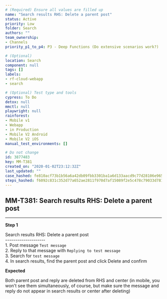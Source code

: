 ```yaml
---
# (Required) Ensure all values are filled up
name: "Search results RHS: Delete a parent post"
status: Active
priority: Low
folder: Search
authors: ""
team_ownership: 
- Channels
priority_p1_to_p4: P3 - Deep Functions (Do extensive scenarios work?)

# (Optional)
location: Search
component: null
tags: []
labels: 
- rf-cloud-webapp
- search

# (Optional) Test type and tools
cypress: To Do
detox: null
mmctl: null
playwright: null
rainforest: 
- Mobile v1
- Webapp
- in Production
- Mobile V2 Android
- Mobile V2 iOS
manual_test_environments: []

# Do not change
id: 3877483
key: MM-T381
created_on: "2020-01-02T23:12:32Z"
last_updated: ""
case_hashed: fe810acf73b1b56a6a42db09fbb3301ba1a6d133aacd9c77d28106e9659942b54e6b19162af6678764bc04265de67ffb
steps_hashed: f6092c831c352d77a652ae2811f970d7af15089f2e5c478c79033d7812f8be4c743d3a55ff6884cf60615739639ee101
---
```


<!-- (Auto-generated) Based on frontmatter's "key" and "name" -->

## MM-T381: Search results RHS: Delete a parent post

---

**Step 1**

Search results RHS: Delete a parent post\
\--------------------\
1\. Post message `Test message`\
2\. Reply to that message with `Replying to test message`\
3\. Search for `test message`\
4\. In search results, find the parent post and click Delete and confirm

**Expected**

Both parent post and reply are deleted from RHS and center (in mobile, you won't see them simultaneously, of course, but make sure the message and reply do not appear in search results or center after deleting)

